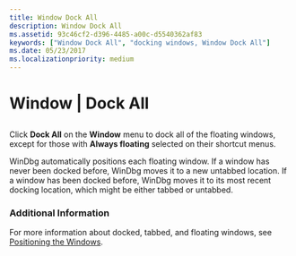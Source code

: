 ```yaml
---
title: Window Dock All
description: Window Dock All
ms.assetid: 93c46cf2-d396-4485-a00c-d5540362af83
keywords: ["Window Dock All", "docking windows, Window Dock All"]
ms.date: 05/23/2017
ms.localizationpriority: medium
---
```


# Window | Dock All


## <span id="ddk_window_dock_all_dbg"></span><span id="DDK_WINDOW_DOCK_ALL_DBG"></span>


Click **Dock All** on the **Window** menu to dock all of the floating windows, except for those with **Always floating** selected on their shortcut menus.

WinDbg automatically positions each floating window. If a window has never been docked before, WinDbg moves it to a new untabbed location. If a window has been docked before, WinDbg moves it to its most recent docking location, which might be either tabbed or untabbed.

### <span id="additional_information"></span><span id="ADDITIONAL_INFORMATION"></span>Additional Information

For more information about docked, tabbed, and floating windows, see [Positioning the Windows](positioning-the-windows.md).

 

 





